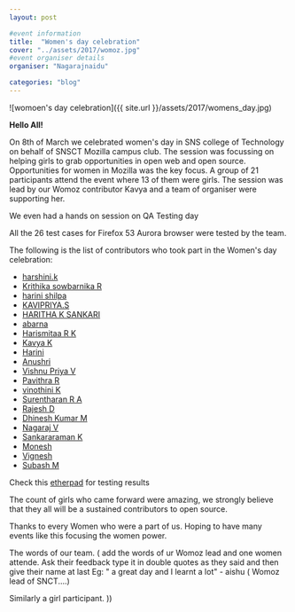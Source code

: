 ```yaml
---
layout: post

#event information
title:  "Women's day celebration"
cover: "../assets/2017/womoz.jpg"
#event organiser details
organiser: "Nagarajnaidu"

categories: "blog"
---
```


![womoen's day celebration]({{ site.url }}/assets/2017/womens_day.jpg)

**Hello All!**

<p>On 8th of March we celebrated women's day in SNS college of Technology on behalf of SNSCT Mozilla campus club. The session was focussing on helping girls to grab opportunities in open web and open source. Opportunities for women in Mozilla was the key focus. A group of 21 participants attend the event where 13 of them were girls. The session was lead by our Womoz contributor Kavya and a team of organiser were supporting her.</p>

<p>We even had a hands on session on QA Testing day</p>

All the  26 test cases for Firefox 53 Aurora browser were tested by the team.

The following is the list of contributors who took part in the Women's day celebration:
- [harshini.k](https://twitter.com/)
- [Krithika sowbarnika R](https://twitter.com/ragava25)
- [harini shilpa](https://twitter.com/)
- [KAVIPRIYA.S](https://twitter.com/)
- [HARITHA K SANKARI](https://twitter.com/)
- [abarna](https://twitter.com/)
- [Harismitaa R K](https://twitter.com/)
- [Kavya K](https://twitter.com/KavyaKmk97)
- [Harini](https://twitter.com/)
- [Anushri](https://twitter.com/)
- [Vishnu Priya V](https://twitter.com/vkpriya15)
- [Pavithra R](https://twitter.com/thespesiamuktha)
- [vinothini K](https://twitter.com/vinosri99)
- [Surentharan R A](https://twitter.com/surentharan7)
- [Rajesh D](https://twitter.com/rajeshhacker023)
- [Dhinesh Kumar M](https://twitter.com/Dhinesh_Kumar_M)
- [Nagaraj V](https://twitter.com/nagarajnaidu921)
- [Sankararaman K](https://twitter.com/iamsanga7)
- [Monesh](https://twitter.com/)
- [Vignesh](https://twitter.com/)
- [Subash M](https://twitter.com/subahiphop4)


Check this [etherpad](https://public.etherpad-mozilla.org/p/MozillaIN_QA_Testing_Day_SNSCT_Womoz_Day_20170308) for testing results

The count of girls who came forward were amazing, we strongly believe that they all will be a sustained contributors to open source.

Thanks to every Women who were a part of us. Hoping to have many events like this focusing the women power.

The words of our team.
( add the words of ur Womoz lead and one women attende. Ask their feedback type it in double quotes as they said and then give their name at last 
Eg:
" a great day and I learnt a lot" - aishu ( Womoz lead of SNCT....)

Similarly a girl participant. ))
